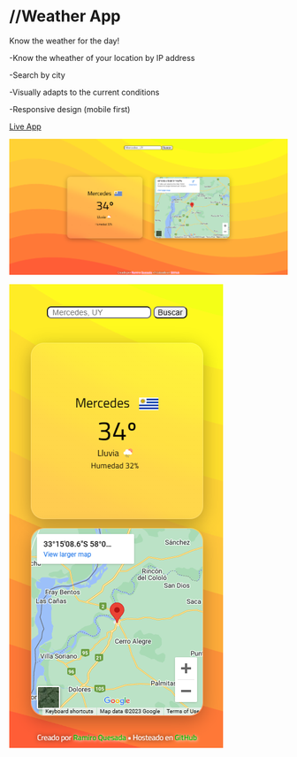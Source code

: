 # //Weather App

Know the weather for the day!

-Know the wheather of your location by IP address

-Search by city 

-Visually adapts to the current conditions

-Responsive design (mobile first)


[Live App](https://ramessj.github.io/Weather-App/)

![alt text](https://raw.githubusercontent.com/ramessj/Weather-App/main/desktop.png "Desktop App Preview")

![alt text](https://raw.githubusercontent.com/ramessj/Weather-App/main/mobile.png "Mobile App Preview")